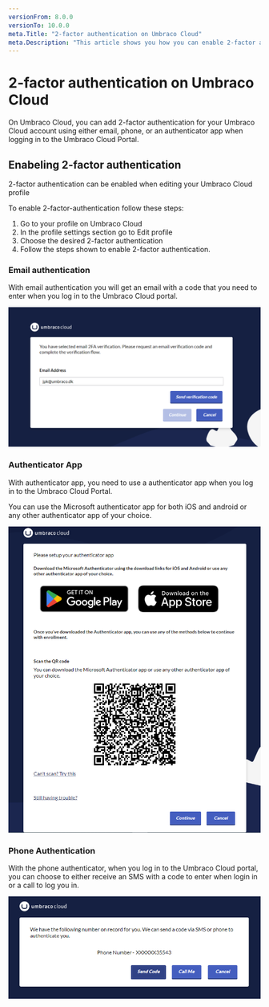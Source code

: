 ```yaml
---
versionFrom: 8.0.0
versionTo: 10.0.0
meta.Title: "2-factor authentication on Umbraco Cloud"
meta.Description: "This article shows you how you can enable 2-factor authentication for when you log in to the Umbraco Cloud Portal."
---
```


# 2-factor authentication on Umbraco Cloud

On Umbraco Cloud, you can add 2-factor authentication for your Umbraco Cloud account using either email, phone, or an authenticator app when logging in to the Umbraco Cloud Portal.

## Enabeling 2-factor authentication

2-factor authentication can be enabled when editing your Umbraco Cloud profile

To enable 2-factor-authentication follow these steps:

1. Go to your profile on Umbraco Cloud
2. In the profile settings section go to Edit profile
3. Choose the desired 2-factor authentication
4. Follow the steps shown to enable 2-factor authentication.

### Email authentication

With email authentication you will get an email with a code that you need to enter when you log in to the Umbraco Cloud portal.

![Email authentication](images/email-auth.png)

### Authenticator App

With authenticator app, you need to use a authenticator app when you log in to the Umbraco Cloud Portal.

You can use the Microsoft authenticator app for both iOS and android or any other authenticator app of your choice.

![Authenticator app](images/auth-app.png)

### Phone Authentication

With the phone authenticator, when you log in to the Umbraco Cloud portal, you can choose to either receive an SMS with a code to enter when login in or a call to log you in.

![Phone authentication](images/Phone-auth.png)
